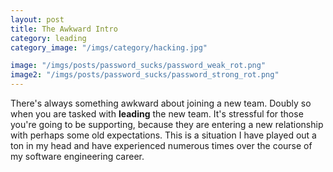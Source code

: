 ```yaml
---
layout: post
title: The Awkward Intro
category: leading
category_image: "/imgs/category/hacking.jpg"

image: "/imgs/posts/password_sucks/password_weak_rot.png"
image2: "/imgs/posts/password_sucks/password_strong_rot.png"
---
```


There's always something awkward about joining a new team. Doubly so when you are tasked with **leading** the new team. It's stressful for those you're going to be supporting, because they are entering a new relationship with perhaps some old expectations. This is a situation I have played out a ton in my head and have experienced numerous times over the course of my software engineering career.  